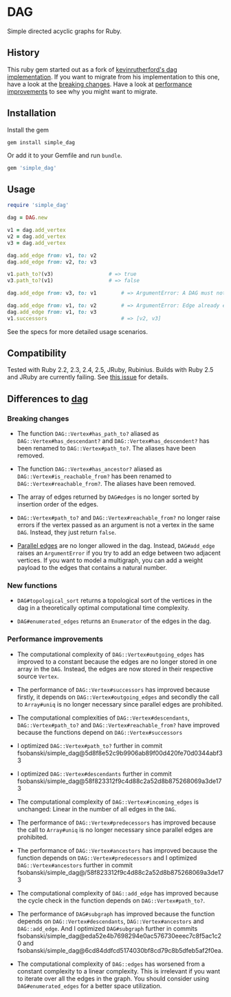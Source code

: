 # DAG

Simple directed acyclic graphs for Ruby.

## History

This ruby gem started out as a fork of [kevinrutherford's dag implementation](https://github.com/kevinrutherford/dag). If you want to migrate
from his implementation to this one, have a look at the
[breaking changes](#breaking-changes). Have a look at
[performance improvements](#performance-improvements) to see why you might
want to migrate.

## Installation

Install the gem

```
gem install simple_dag
```

Or add it to your Gemfile and run `bundle`.

``` ruby
gem 'simple_dag'
```

## Usage

```ruby
require 'simple_dag'

dag = DAG.new

v1 = dag.add_vertex
v2 = dag.add_vertex
v3 = dag.add_vertex

dag.add_edge from: v1, to: v2
dag.add_edge from: v2, to: v3

v1.path_to?(v3)                  # => true
v3.path_to?(v1)                  # => false

dag.add_edge from: v3, to: v1        # => ArgumentError: A DAG must not have cycles

dag.add_edge from: v1, to: v2        # => ArgumentError: Edge already exists
dag.add_edge from: v1, to: v3
v1.successors                        # => [v2, v3]
```

See the specs for more detailed usage scenarios.

## Compatibility

Tested with Ruby 2.2, 2.3, 2.4, 2.5, JRuby, Rubinius.
Builds with Ruby 2.5 and JRuby are currently failing. See
[this issue](https://github.com/fsobanski/dag/issues/1) for details.

## Differences to [dag](https://github.com/kevinrutherford/dag)

### Breaking changes

- The function `DAG::Vertex#has_path_to?` aliased as
`DAG::Vertex#has_descendant?` and `DAG::Vertex#has_descendent?` has been renamed
to `DAG::Vertex#path_to?`. The aliases have been removed.

- The function `DAG::Vertex#has_ancestor?` aliased as
`DAG::Vertex#is_reachable_from?` has been renamed to
`DAG::Vertex#reachable_from?`. The aliases have been removed.

- The array of edges returned by `DAG#edges` is no longer sorted by insertion
order of the edges.

- `DAG::Vertex#path_to?` and `DAG::Vertex#reachable_from?` no longer raise
errors if the vertex passed as an argument is not a vertex in the same `DAG`.
Instead, they just return `false`.

- [Parallel edges](https://en.wikipedia.org/wiki/Multiple_edges) are no longer
allowed in the dag. Instead, `DAG#add_edge` raises an `ArgumentError` if you
try to add an edge between two adjacent vertices. If you want to model a
multigraph, you can add a weight payload to the edges that contains a natural
number.

### New functions

- `DAG#topological_sort` returns a topological sort of the vertices in the dag
in a theoretically optimal computational time complexity.

- `DAG#enumerated_edges` returns an `Enumerator` of the edges in the dag.

### Performance improvements

- The computational complexity of `DAG::Vertex#outgoing_edges` has
improved to a constant because the edges are no longer stored in one array in
the `DAG`. Instead, the edges are now stored in their respective source
`Vertex`.

- The performance of `DAG::Vertex#successors` has improved because firstly,
it depends on `DAG::Vertex#outgoing_edges` and secondly the call to
`Array#uniq` is no longer necessary since parallel edges are prohibited.

- The computational complexities of `DAG::Vertex#descendants`,
`DAG::Vertex#path_to?` and `DAG::Vertex#reachable_from?` have improved because
the functions depend on `DAG::Vertex#successors`

- I optimized `DAG::Vertex#path_to?` further in commit
fsobanski/simple_dag@5d8f8e52c9b9906ab89f00d420fe70d0344abf33

- I optimized `DAG::Vertex#descendants` further in commit
fsobanski/simple_dag@58f823312f9c4d88c2a52d8b875268069a3de173

- The computational complexity of `DAG::Vertex#incoming_edges` is
unchanged: Linear in the number of all edges in the `DAG`.

- The performance of `DAG::Vertex#predecessors` has improved because the call
to `Array#uniq` is no longer necessary since parallel edges are prohibited.

- The performance of `DAG::Vertex#ancestors` has improved because the function
depends on `DAG::Vertex#predecessors` and I optimized `DAG::Vertex#ancestors`
further in commit
fsobanski/simple_dag@/58f823312f9c4d88c2a52d8b875268069a3de173

- The computational complexity of `DAG::add_edge` has improved because the
cycle check in the function depends on `DAG::Vertex#path_to?`.

- The performance of `DAG#subgraph` has improved because the function depends
on `DAG::Vertex#descendants`, `DAG::Vertex#ancestors` and `DAG::add_edge`.
And I optimized `DAG#subgraph` further in commits
fsobanski/simple_dag@eda52e4b7698294e0ac576730eeec7c8f5ac1c20
and
fsobanski/simple_dag@6cd84ddfcd5174030bf8cd79c8b5dfeb5af2f0ea.

- The computational complexity of `DAG::edges` has worsened from a constant
complexity to a linear complexity. This is irrelevant if you want to iterate
over all the edges in the graph. You should consider using
`DAG#enumerated_edges` for a better space utilization.
